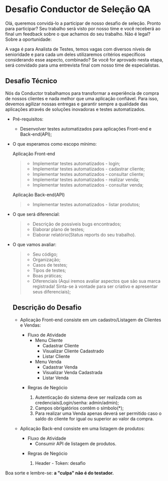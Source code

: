 # Desafio Conductor de Seleção QA

Olá, queremos convidá-lo a participar de nosso desafio de seleção. Pronto para participar? Seu trabalho será visto por nosso time e você receberá ao final um feedback sobre o que achamos do seu trabalho. Não é legal?
Sobre a oportunidade:

A vaga é para Analista de Testes, temos vagas com diversos níveis de senioridade e para cada um deles utilizaremos critérios específicos considerando esse aspecto, combinado? Se você for aprovado nesta etapa, será convidado para uma entrevista final com nosso time de especialistas.

## Desafio Técnico

Nós da Conductor trabalhamos para transformar a experiência de compra de nossos clientes e nada melhor que uma aplicação confiável. Para isso, devemos agilizar nossas entregas e garantir sempre a qualidade das aplicações através de soluções inovadoras e testes automatizados.

- Pré-requisitos:

    * Desenvolver testes automatizados para aplicações Front-end e Back-end(API);

- O que esperamos como escopo mínimo:

    Aplicação Front-end
	
	> * Implementar testes automatizados - login;
    > * Implementar testes automatizados - cadastrar cliente;
	> * Implementar testes automatizados - consultar cliente;
	> * Implementar testes automatizados - realizar venda;
	> * Implementar testes automatizados - consultar venda;

    Aplicação Back-end(API)			
		
	> * Implementar testes automatizados - listar produtos;

- O que será diferencial:

    > * Descrição de possíveis bugs encontrados;
    > * Elaborar plano de testes;
    > * Elaborar relatório(Status reports do seu trabalho).
    
- O que vamos avaliar:

    > * Seu código; 
    > * Organização;
	> * Casos de testes;
	> * Tipos de testes;
    > * Boas práticas;
    > * Diferenciais (Aqui iremos avaliar aspectos que são sua marca registrada! Sinta-se à vontade para ser criativo e apresentar seus diferenciais);    
	
	## Descrição do Desafio
	
	- Aplicação Front-end consiste em um cadastro/Listagem de Clientes e Vendas:
	
		+ Fluxo de Atividade
			+ Menu Cliente
				+ Cadastrar Cliente					
				+ Visualizar Cliente Cadastrado
				+ Listar Cliente
			+ Menu Venda
				+ Cadastrar Venda
				+ Visualizar Venda Cadastrada
				+ Listar Venda			
		
		- Regras de Negócio
		
			1. Autenticação do sistema deve ser realizada com as credenciais(Login/senha: admin/admin);
			2. Campos obrigatórios contêm o símbolo(*);
			3. Para realizar uma Venda apenas deverá ser permitido caso o saldo do cliente for igual ou superior ao valor da compra.		
			
	- Aplicação Back-end consiste em uma listagem de produtos:
	
		+ Fluxo de Atividade
			+ Consumir API de listagem de produtos.	
			
		- Regras de Negócio
			
			1. Header - Token: desafio



Boa sorte e lembre-se: **a "culpa" não é do testador.**

